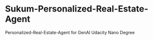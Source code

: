 # Sukum-Personalized-Real-Estate-Agent
Personalized-Real-Estate-Agent for GenAI Udacity Nano Degree
